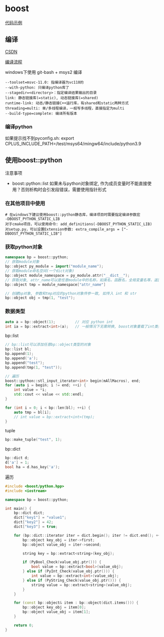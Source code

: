 
# boost

[代码示例](../../templates/code/boost-python/python-lib/README.md)

## 编译

[CSDN](https://blog.csdn.net/NarutoInspire/article/details/116306260)

[编译流程](../../环境/cpp.md#安装boost)

windows下使用 git-bash + msys2 编译

```text
--toolset=msvc-11.0: 指编译器为vc110的
--with-python: 只编译python库了
--stagedir=<directory>：指定编译结果输出的目录
link: 静态链接库(=static), 动态链接库(=shared)
runtime-link: 动态/静态链接C++运行库，有shared和static两种方式
threading=multi: 单/多线程编译，一般写多线程，直接指定为multi
--build-type=complete: 编译所有版本
```

### 编译python

如果提示找不到pyconfig.sh: export CPLUS_INCLUDE_PATH=/test/msys64/mingw64/include/python3.9

## 使用boost::python

注意事项

* boost::python::list 如果未与python对象绑定, 作为成员变量时不能直接使用？否则析构时会引发段错误，需要使用指针形式

### 在其他项目中使用

```text
# 在windows下建议使用boost::python静态库，编译项目时需要指定编译参数宏
-DBOOST_PYTHON_STATIC_LIB
对于cmake项目，可以使用命令: add_definitions(-DBOOST_PYTHON_STATIC_LIB)
对setup.py，可以设置Extension参数: extra_compile_args = ["-DBOOST_PYTHON_STATIC_LIB"]
```

### 获取python对象

```cpp
namespace bp = boost::python;
// 获取module对象
bp::object py_module = import("module_name");
// 获取module命名空间(一个dict对象)
bp::object module_namespace = py_module.attr("__dict__");
// 获取对象, attr_name可以是任意module中的名称，如类名，函数名，全局变量名等，返回值也是对应类型的对象
bp::object tmp = module_namespace["attr_name"]

// 创建bp对象, 参数和tmp对应的python对象传参一致, 如传入 int 和 str
bp::object obj = tmp(1, "test");
```

### 数据类型

```cpp
auto a = bp::object(1);         // 对应 python int
int ia = bp::extract<int>(a);   // 一般情况下无需转换, boost对象重载了int类型的运算符
```

bp::list

```cpp
// bp::list可以添加任意bp::object类型的对象
bp::list bl;
bp.append(1);
bp.append('a');
bp.append("test");
bp.append(tmp(1, "test"));
```

```cpp
// 遍历
boost::python::stl_input_iterator<int> begin(mAllMacros), end;
for (auto i = begin; i != end; ++i) {
    int value = *i;
    std::cout << value << std::endl;
}

for (int i = 0; i < bp::len(bl); ++i) {
    auto tmp = bl[i];
    // int value = bp::extract<int>(tmp);
}
```

tuple

```cpp
bp::make_tuple("test", 1);
```

bp::dict

```cpp
bp::dict d;
d['a'] = 1;
bool ha = d.has_key('a');
```

遍历

```cpp
#include <boost/python.hpp>
#include <iostream>

namespace bp = boost::python;

int main() {
    bp::dict dict;
    dict["key1"] = "value1";
    dict["key2"] = 42;
    dict["key3"] = true;

    for (bp::dict::iterator iter = dict.begin(); iter != dict.end(); ++iter) {
        bp::object key_obj = iter->first;
        bp::object value_obj = iter->second;

        string key = bp::extract<string>(key_obj);

        if (PyBool_Check(value_obj.ptr())) {
            bool value = bp::extract<bool>(value_obj);
        } else if (PyInt_Check(value_obj.ptr())) {
            int value = bp::extract<int>(value_obj);
        } else if (PyString_Check(value_obj.ptr())) {
            string value = bp::extract<string>(value_obj);
        }
    }

    for (const bp::object& item : bp::object(dict.items())) {
        bp::object key_obj = item[0];
        bp::object value_obj = item[1];
    }

    return 0;
}
```
